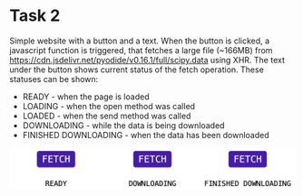 # Task 2

Simple website with a button and a text. When the button is clicked, a javascript function is triggered, that fetches a large file (~166MB) from https://cdn.jsdelivr.net/pyodide/v0.16.1/full/scipy.data using XHR. The text under the button shows current status of the fetch operation. These statuses can be shown:

* READY - when the page is loaded
* LOADING - when the open method was called
* LOADED - when the send method was called
* DOWNLOADING - while the data is being downloaded
* FINISHED DOWNLOADING - when the data has been downloaded

![Screenshot](screenshot.png)
